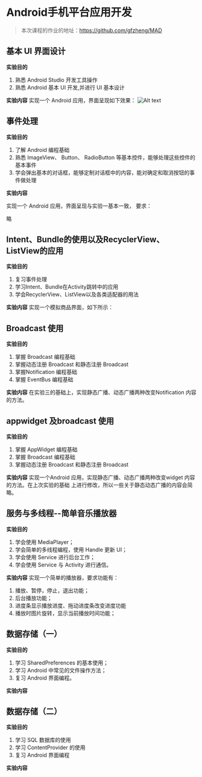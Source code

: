 # Android手机平台应用开发


>本次课程的作业的地址：https://github.com/gfzheng/MAD

## 基本 UI 界面设计
**实验目的**
1. 熟悉 Android Studio 开发工具操作 
2. 熟悉 Android 基本 UI 开发,并进行 UI 基本设计 

**实验内容**
实现一个 Android 应用，界面呈现如下效果：
![Alt text](./1512968650928.png)
## 事件处理
**实验目的**
1. 了解 Android 编程基础 
2. 熟悉 ImageView、 Button、 RadioButton 等基本控件，能够处理这些控件的基本事件
3. 学会弹出基本的对话框，能够定制对话框中的内容，能对确定和取消按钮的事件做处理

**实验内容**

实现一个 Android 应用，界面呈现与实验一基本一致， 要求：

略

## Intent、Bundle的使用以及RecyclerView、ListView的应用
**实验目的**
1. 复习事件处理
2. 学习Intent、Bundle在Activity跳转中的应用
3. 学会RecyclerView、ListView以及各类适配器的用法

**实验内容**
实现一个模拟商品界面，如下所示：



## Broadcast 使用

**实验目的**
1. 掌握 Broadcast 编程基础   
2. 掌握动态注册 Broadcast 和静态注册 Broadcast   
3. 掌握Notification 编程基础  
4. 掌握 EventBus 编程基础
 
**实验内容**
在实验三的基础上，实现静态广播、动态广播两种改变Notification 内容的方法。  


## appwidget 及broadcast 使用
**实验目的**
1. 掌握 AppWidget 编程基础
2. 掌握 Broadcast 编程基础
3. 掌握动态注册 Broadcast 和静态注册 Broadcast

**实验内容**
实现一个Android 应用，实现静态广播、动态广播两种改变widget 内容的方法。在上次实验的基础
上进行修改，所以一些关于静态动态广播的内容会简略。

## 服务与多线程--简单音乐播放器
**实验目的**
1. 学会使用 MediaPlayer；
2. 学会简单的多线程编程，使用 Handle 更新 UI；
3. 学会使用 Service 进行后台工作；
4. 学会使用 Service 与 Activity 进行通信。

**实验内容**
实现一个简单的播放器，要求功能有：
1. 播放、暂停，停止，退出功能；
2. 后台播放功能；
3. 进度条显示播放进度、拖动进度条改变进度功能
4. 播放时图片旋转，显示当前播放时间功能；

## 数据存储（一）
**实验目的**
1.  学习 SharedPreferences 的基本使用；
2.  学习 Android 中常见的文件操作方法；
3.  复习 Android 界面编程。

**实验内容**
## 数据存储（二）
**实验目的**
1. 学习 SQL 数据库的使用
2. 学习 ContentProvider 的使用
3. 复习 Android 界面编程

**实验内容**
